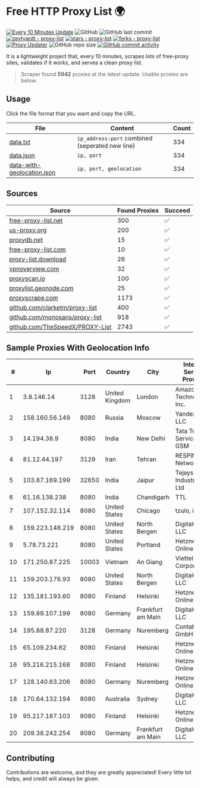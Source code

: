 
# Free HTTP Proxy List 🌍

[![Every 10 Minutes Update](https://github.com/mertguvencli/http-proxy-list/actions/workflows/main.yml/badge.svg?branch=main)](https://github.com/mertguvencli/http-proxy-list/actions/workflows/main.yml)
![GitHub](https://img.shields.io/github/license/mertguvencli/http-proxy-list)
![GitHub last commit](https://img.shields.io/github/last-commit/mertguvencli/http-proxy-list)
[![zevtyardt - proxy-list](https://img.shields.io/static/v1?label=zevtyardt&message=proxy-list&color=blue&logo=github)](https://github.com/zevtyardt/proxy-list "Go to GitHub repo")
[![stars - proxy-list](https://img.shields.io/github/stars/zevtyardt/proxy-list?style=social)](https://github.com/zevtyardt/proxy-list)
[![forks - proxy-list](https://img.shields.io/github/forks/zevtyardt/proxy-list?style=social)](https://github.com/zevtyardt/proxy-list)
[![Proxy Updater](https://github.com/zevtyardt/proxy-list/workflows/Proxy%20Updater/badge.svg)](https://github.com/zevtyardt/proxy-list/actions?query=workflow:"Proxy+Updater")
![GitHub repo size](https://img.shields.io/github/repo-size/zevtyardt/proxy-list)
[![GitHub commit activity](https://img.shields.io/github/commit-activity/m/zevtyardt/proxy-list?logo=commits)](https://github.com/zevtyardt/proxy-list/commits/main)

It is a lightweight project that, every 10 minutes, scrapes lots of free-proxy sites, validates if it works, and serves a clean proxy list.

> Scraper found **5942** proxies at the latest update. Usable proxies are below.

## Usage

Click the file format that you want and copy the URL.

|File|Content|Count|
|----|-------|-----|
|[data.txt](https://raw.githubusercontent.com/mertguvencli/http-proxy-list/main/proxy-list/data.txt)|`ip_address:port` combined (seperated new line)|334|
|[data.json](https://raw.githubusercontent.com/mertguvencli/http-proxy-list/main/proxy-list/data.json)|`ip, port`|334|
|[data-with-geolocation.json](https://raw.githubusercontent.com/mertguvencli/http-proxy-list/main/proxy-list/data-with-geolocation.json)|`ip, port, geolocation`|334|

## Sources

|Source|Found Proxies|Succeed|
|------|-------------|-------|
|[free-proxy-list.net](https://free-proxy-list.net)|300|✅|
|[us-proxy.org](https://www.us-proxy.org)|200|✅|
|[proxydb.net](http://proxydb.net)|15|✅|
|[free-proxy-list.com](https://free-proxy-list.com/?page=&port=&type%5B%5D=http&type%5B%5D=https&up_time=0&search=Search)|10|✅|
|[proxy-list.download](https://www.proxy-list.download/HTTP)|26|✅|
|[vpnoverview.com](https://vpnoverview.com/privacy/anonymous-browsing/free-proxy-servers)|32|✅|
|[proxyscan.io](https://www.proxyscan.io)|100|✅|
|[proxylist.geonode.com](https://proxylist.geonode.com/api/proxy-list?limit=300&page=1&sort_by=lastChecked&sort_type=desc&protocols=http,https)|25|✅|
|[proxyscrape.com](https://api.proxyscrape.com/v2/?request=displayproxies&protocol=http&timeout=10000&country=all&ssl=all&anonymity=all)|1173|✅|
|[github.com/clarketm/proxy-list](https://raw.githubusercontent.com/clarketm/proxy-list/master/proxy-list-raw.txt)|400|✅|
|[github.com/monosans/proxy-list](https://raw.githubusercontent.com/monosans/proxy-list/main/proxies/http.txt)|918|✅|
|[github.com/TheSpeedX/PROXY-List](https://raw.githubusercontent.com/TheSpeedX/PROXY-List/master/http.txt)|2743|✅|


## Sample Proxies With Geolocation Info

|#|Ip|Port|Country|City|Internet Service Provider|
|-|--|----|-------|----|-------------------------|
|1|3.8.146.14|3128|United Kingdom|London|Amazon Technologies Inc.|
|2|158.160.56.149|8080|Russia|Moscow|Yandex.Cloud LLC|
|3|14.194.38.9|8080|India|New Delhi|Tata Tele Services GSM|
|4|81.12.44.197|3129|Iran|Tehran|RESPINA Networks|
|5|103.87.169.199|32650|India|Jaipur|Tejays Industries Pvt Ltd|
|6|61.16.138.238|8080|India|Chandigarh|TTL|
|7|107.152.32.114|8080|United States|Chicago|tzulo, inc.|
|8|159.223.148.219|8080|United States|North Bergen|DigitalOcean, LLC|
|9|5.78.73.221|8080|United States|Portland|Hetzner Online GmbH|
|10|171.250.87.225|10003|Vietnam|An Giang|Viettel Corporation|
|11|159.203.176.93|8080|United States|North Bergen|DigitalOcean, LLC|
|12|135.181.193.60|8080|Finland|Helsinki|Hetzner Online GmbH|
|13|159.89.107.199|8080|Germany|Frankfurt am Main|DigitalOcean, LLC|
|14|195.88.87.220|3128|Germany|Nuremberg|Contabo GmbH|
|15|65.109.234.62|8080|Finland|Helsinki|Hetzner Online GmbH|
|16|95.216.215.168|8080|Finland|Helsinki|Hetzner Online GmbH|
|17|128.140.63.206|8080|Germany|Nuremberg|Hetzner Online GmbH|
|18|170.64.132.194|8080|Australia|Sydney|DigitalOcean, LLC|
|19|95.217.187.103|8080|Finland|Helsinki|Hetzner Online GmbH|
|20|209.38.242.254|8080|Germany|Frankfurt am Main|DigitalOcean, LLC|



## Contributing

Contributions are welcome, and they are greatly appreciated! Every
little bit helps, and credit will always be given.

